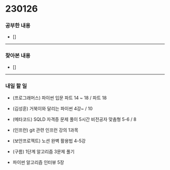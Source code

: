 # 230126

### 공부한 내용

- []

---

### 찾아본 내용

- []

---

### 내일 할 일

- (프로그래머스) 파이썬 입문 파트 14 ~ 18 / 파트 18

- (김성훈) 거북이와 달리는 파이썬 4강~ / 10

- (메타코드) SQLD 자격증 문제 풀이 5시간 비전공자 맞춤형 5-6 / 8

- (인프런) git 관련 인프런 강의 1과목

- (보안프로젝트) 노션 완벽 활용법 4-5강

- (구름) 1단계 알고리즘 3문제 풀기

- 파이썬 알고리즘 인터뷰 5장
